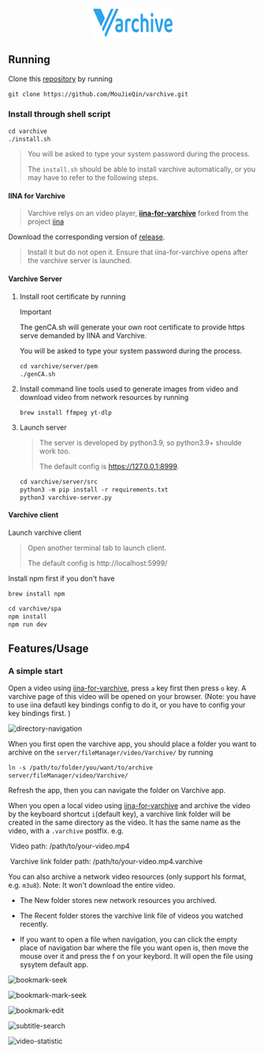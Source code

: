<p align="center">
<img src="spa/src/assets/logo.svg" alt="Varchive" height=60 />
</p>

## Running

Clone this [repository](https://github.com/MouJieQin/varchive.git) by running 
   ```shell
   git clone https://github.com/MouJieQin/varchive.git
   ````
### Install through shell script

```shell
cd varchive
./install.sh
```



> You will be asked to type your system password during the process.
>
> The `install.sh` should be able to install varchive automatically, or you may have to refer to the following steps.

#### IINA for Varchive

> Varchive relys on an video player, **[iina-for-varchive](https://github.com/MouJieQin/iina-for-varchive)** forked from the project  [iina](https://github.com/iina/iina)

Download the corresponding version of [release](https://github.com/MouJieQin/iina-for-varchive/releases). 

> Install it but do not open it.  Ensure that iina-for-varchive opens after the varchive server is launched.

#### Varchive Server

1. Install root certificate by running 

   > [!important]
   >
   > The genCA.sh will generate your own root certificate to provide https serve demanded by IINA and Varchive.
   >
   > You will be asked to type your system password during the process.

   ```shell
   cd varchive/server/pem
   ./genCA.sh
   ```

2. Install command line tools used to generate images from video and download video from network resources by running 

   ```shell
   brew install ffmpeg yt-dlp
   ```

3. Launch server

   > The server is developed by python3.9, so python3.9+ shoulde work too.
   >
   > The default config is https://127.0.0.1:8999.

   ```shell
   cd varchive/server/src
   python3 -m pip install -r requirements.txt
   python3 varchive-server.py
   ```

#### Varchive client

   Launch varchive client

   > Open another terminal tab to launch client.
   >
   > The default config is http://localhost:5999/

Install npm first if you don't have 

   ```shell
   brew install npm
   ```

```shell
cd varchive/spa
npm install
npm run dev
```


## Features/Usage

### A simple start

Open a video using [iina-for-varchive](https://github.com/MouJieQin/iina-for-varchive), press `a` key first then press `o` key. A varchive page of this video will be opened on your browser. (Note: you have to use iina defautl key bindings config to do it, or you have to config your key bindings first. )

![directory-navigation](assets/directory.mov.gif)

When you first open the varchive app, you should place a folder you want to archive on the `server/fileManager/video/Varchive/` by running

```shell
ln -s /path/to/folder/you/want/to/archive server/fileManager/video/Varchive/
```

Refresh the app, then you can navigate the folder on Varchive app.

When you open a local video using [iina-for-varchive](https://github.com/MouJieQin/iina-for-varchive) and archive the video by the keyboard shortcut `i`(default key), a varchive link folder will be created in the same directory as the video.  It has the same name as the video, with a `.varchive` postfix. e.g. 

​	Video path: /path/to/your-video.mp4

​	Varchive link folder path: /path/to/your-video.mp4.varchive

You can also archive a network video resources (only support hls format, e.g. `m3u8`). Note: It won't download the entire video.

- The New folder stores new network resources you archived.

- The Recent folder stores the varchive link file of videos you watched recently.

- If you want to open a file when navigation, you can click the empty place of navigation bar where the file you want open is, then move the mouse over it and press the f on your keybord. It will open the file using sysytem default app.

![bookmark-seek](assets/bookmark-seek.mov.gif)

![bookmark-mark-seek](assets/bookmark-mark-seek.mov.gif)

![bookmark-edit](assets/bookmark-edit.mov.gif)

![subtitle-search](assets/subtitle-search.mov.gif)

![video-statistic](assets/statistic.mov.gif)
